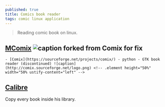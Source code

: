 ```yaml
---
published: true
title: Comics book reader
tags: comic linux application
---
```

> Reading comic book on linux.

## [MComix](https://sourceforge.net/p/mcomix/wiki/Home/) ![caption](https://a.fsdn.com/allura/p/mcomix/icon?1357631954) <!-- .element height="50%" width="50% ustify-content="left" --> forked from Comix for fix 
	- [Comix](https://sourceforge.net/projects/comix/) - python - GTK book reader (discontinued) ![caption](http://comix.sourceforge.net/logo.png) <!-- .element height="50%" width="50% ustify-content="left" -->

## [Calibre](https://calibre-ebook.com/demo)
Copy every book inside his library.
